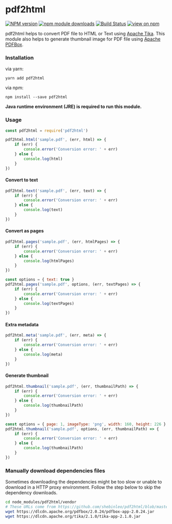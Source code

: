 # pdf2html

[![NPM version](https://img.shields.io/npm/v/pdf2html.svg)](https://www.npmjs.com/package/pdf2html)
[![npm module downloads](http://img.shields.io/npm/dt/pdf2html.svg)](https://www.npmjs.org/package/pdf2html)
[![Build Status](https://travis-ci.org/shebinleo/pdf2html.svg?branch=master)](https://travis-ci.org/shebinleo/pdf2html)
[![view on npm](http://img.shields.io/npm/l/pdf2html.svg)](https://www.npmjs.org/package/pdf2html)


pdf2html helps to convert PDF file to HTML or Text using [Apache Tika](https://tika.apache.org/). This module also helps to generate thumbnail image for PDF file using [Apache PDFBox](https://pdfbox.apache.org/).

### Installation
via yarn:

```
yarn add pdf2html
```

via npm:

```
npm install --save pdf2html
```

**Java runtime environment (JRE) is required to run this module.**

### Usage
```javascript
const pdf2html = require('pdf2html')

pdf2html.html('sample.pdf', (err, html) => {
    if (err) {
        console.error('Conversion error: ' + err)
    } else {
        console.log(html)
    }
})
```

#### Convert to text
```javascript
pdf2html.text('sample.pdf', (err, text) => {
    if (err) {
        console.error('Conversion error: ' + err)
    } else {
        console.log(text)
    }
})
```

#### Convert as pages
```javascript
pdf2html.pages('sample.pdf', (err, htmlPages) => {
    if (err) {
        console.error('Conversion error: ' + err)
    } else {
        console.log(htmlPages)
    }
})
```

```javascript
const options = { text: true }
pdf2html.pages('sample.pdf', options, (err, textPages) => {
    if (err) {
        console.error('Conversion error: ' + err)
    } else {
        console.log(textPages)
    }
})
```

#### Extra metadata
```javascript
pdf2html.meta('sample.pdf', (err, meta) => {
    if (err) {
        console.error('Conversion error: ' + err)
    } else {
        console.log(meta)
    }
})
```

#### Generate thumbnail
```javascript
pdf2html.thumbnail('sample.pdf', (err, thumbnailPath) => {
    if (err) {
        console.error('Conversion error: ' + err)
    } else {
        console.log(thumbnailPath)
    }
})
```

```javascript
const options = { page: 1, imageType: 'png', width: 160, height: 226 }
pdf2html.thumbnail('sample.pdf', options, (err, thumbnailPath) => {
    if (err) {
        console.error('Conversion error: ' + err)
    } else {
        console.log(thumbnailPath)
    }
})
```

### Manually download dependencies files

Sometimes downloading the dependencies might be too slow or unable to download in a HTTP proxy environment. Follow the step below to skip the dependency downloads.

```bash
cd node_modules/pdf2html/vendor
# These URLs come from https://github.com/shebinleo/pdf2html/blob/master/postinstall.js#L6-L7
wget https://dlcdn.apache.org/pdfbox/2.0.24/pdfbox-app-2.0.24.jar
wget https://dlcdn.apache.org/tika/2.1.0/tika-app-2.1.0.jar
```
